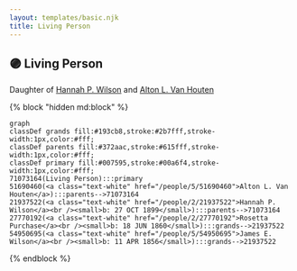 ```yaml
---
layout: templates/basic.njk
title: Living Person
---
```

## 🟣 Living Person

Daughter of [Hannah P. Wilson](/people/2/21937522) and [Alton L. Van Houten](/people/5/51690460)

{% block "hidden md:block" %}
```mermaid
graph
classDef grands fill:#193cb8,stroke:#2b7fff,stroke-width:1px,color:#fff;
classDef parents fill:#372aac,stroke:#615fff,stroke-width:1px,color:#fff;
classDef primary fill:#007595,stroke:#00a6f4,stroke-width:1px,color:#fff;
71073164(Living Person):::primary
51690460(<a class="text-white" href="/people/5/51690460">Alton L. Van Houten</a>):::parents-->71073164
21937522(<a class="text-white" href="/people/2/21937522">Hannah P. Wilson</a><br /><small>b: 27 OCT 1899</small>):::parents-->71073164
27770192(<a class="text-white" href="/people/2/27770192">Rosetta Purchase</a><br /><small>b: 18 JUN 1860</small>):::grands-->21937522
54950695(<a class="text-white" href="/people/5/54950695">James E. Wilson</a><br /><small>b: 11 APR 1856</small>):::grands-->21937522
```
{% endblock %}
